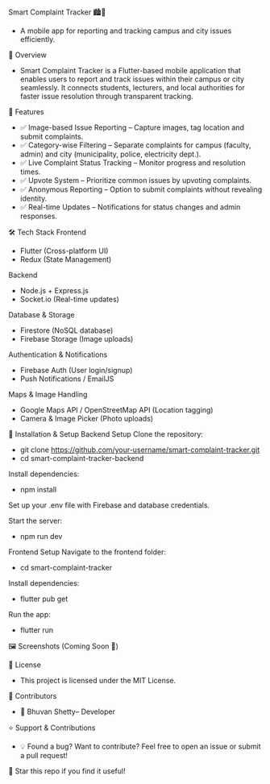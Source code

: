 Smart Complaint Tracker 🏙️📢
- A mobile app for reporting and tracking campus and city issues efficiently.

🚀 Overview
- Smart Complaint Tracker is a Flutter-based mobile application that enables users to report and track issues within their campus or city seamlessly. It connects students, lecturers, and local authorities for faster issue resolution through transparent tracking.

📌 Features
- ✅ Image-based Issue Reporting – Capture images, tag location and submit complaints.
- ✅ Category-wise Filtering – Separate complaints for campus (faculty, admin) and city (municipality, police, electricity dept.).
- ✅ Live Complaint Status Tracking – Monitor progress and resolution times.
- ✅ Upvote System – Prioritize common issues by upvoting complaints.
- ✅ Anonymous Reporting – Option to submit complaints without revealing identity.
- ✅ Real-time Updates – Notifications for status changes and admin responses.

🛠 Tech Stack
Frontend
- Flutter (Cross-platform UI)
- Redux (State Management)

Backend
- Node.js + Express.js
- Socket.io (Real-time updates)

Database & Storage
- Firestore (NoSQL database)
- Firebase Storage (Image uploads)

Authentication & Notifications
- Firebase Auth (User login/signup)
- Push Notifications / EmailJS

Maps & Image Handling
- Google Maps API / OpenStreetMap API (Location tagging)
- Camera & Image Picker (Photo uploads)

🚀 Installation & Setup
Backend Setup
Clone the repository:
- git clone https://github.com/your-username/smart-complaint-tracker.git
- cd smart-complaint-tracker-backend

Install dependencies:
- npm install

Set up your .env file with Firebase and database credentials.

Start the server:
- npm run dev

Frontend Setup
Navigate to the frontend folder:
- cd smart-complaint-tracker

Install dependencies:
- flutter pub get

Run the app:
- flutter run

🖼 Screenshots (Coming Soon 📸)

📜 License
- This project is licensed under the MIT License.

🤝 Contributors
- 👤 Bhuvan Shetty– Developer

⭐ Support & Contributions
- 💡 Found a bug? Want to contribute? Feel free to open an issue or submit a pull request!

🚀 Star this repo if you find it useful!
